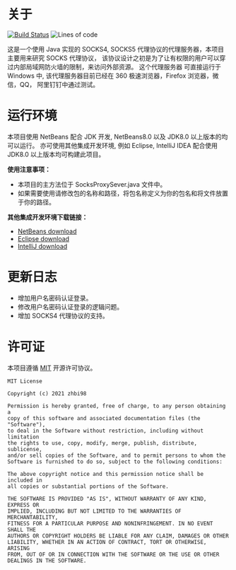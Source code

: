 
# 关于

[![Build Status](https://travis-ci.com/zhbi98/SocksProxySever.svg?branch=master)](https://travis-ci.com/zhbi98/SocksProxySever)
![Lines of code](https://img.shields.io/tokei/lines/github/zhbi98/SocksProxySever)

这是一个使用 Java 实现的 SOCKS4, SOCKS5 代理协议的代理服务器，本项目主要用来研究 SOCKS 代理协议，
该协议设计之初是为了让有权限的用户可以穿过内部局域网防火墙的限制，来访问外部资源。 这个代理服务器
可直接运行于 Windows 中, 该代理服务器目前已经在 360 极速浏览器，Firefox 浏览器，微信，QQ，
阿里钉钉中通过测试。


# 运行环境

本项目使用 NetBeans 配合 JDK 开发, NetBeans8.0 以及 JDK8.0 以上版本的均可以运行。
亦可使用其他集成开发环境, 例如 Eclipse, IntelliJ IDEA 配合使用 JDK8.0 以上版本均可构建此项目。

**使用注意事项：**

- 本项目的主方法位于 SocksProxySever.java 文件中。
- 如果需要使用请修改包的名称和路径，将包名称定义为你的包名和将文件放置于你的路径。


**其他集成开发环境下载链接：**
- [NetBeans download](https://netbeans.apache.org//)
- [Eclipse download](https://www.eclipse.org/downloads/)
- [IntelliJ download](https://www.jetbrains.com/zh-cn/idea/promo/)


# 更新日志
- 增加用户名密码认证登录。
- 修改用户名密码认证登录的逻辑问题。
- 增加 SOCKS4 代理协议的支持。


# 许可证

本项目遵循 [MIT](https://opensource.org/licenses/MIT) 开源许可协议。

```
MIT License

Copyright (c) 2021 zhbi98

Permission is hereby granted, free of charge, to any person obtaining a
copy of this software and associated documentation files (the "Software"),
to deal in the Software without restriction, including without limitation
the rights to use, copy, modify, merge, publish, distribute, sublicense,
and/or sell copies of the Software, and to permit persons to whom the
Software is furnished to do so, subject to the following conditions:

The above copyright notice and this permission notice shall be included in
all copies or substantial portions of the Software.

THE SOFTWARE IS PROVIDED "AS IS", WITHOUT WARRANTY OF ANY KIND, EXPRESS OR
IMPLIED, INCLUDING BUT NOT LIMITED TO THE WARRANTIES OF MERCHANTABILITY,
FITNESS FOR A PARTICULAR PURPOSE AND NONINFRINGEMENT. IN NO EVENT SHALL THE
AUTHORS OR COPYRIGHT HOLDERS BE LIABLE FOR ANY CLAIM, DAMAGES OR OTHER
LIABILITY, WHETHER IN AN ACTION OF CONTRACT, TORT OR OTHERWISE, ARISING
FROM, OUT OF OR IN CONNECTION WITH THE SOFTWARE OR THE USE OR OTHER
DEALINGS IN THE SOFTWARE.
```

